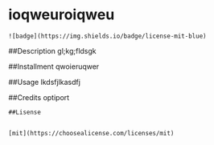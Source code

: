 
  # ioqweuroiqweu
  
    ![badge](https://img.shields.io/badge/license-mit-blue)

    

  ##Description
  gl;kg;fldsgk

  ##Installment
  qwoieruqwer

  ##Usage
  lkdsfjlkasdfj

  ##Credits
  optiport
          
  
    ##Lisense
     

    [mit](https://choosealicense.com/licenses/mit)
    
    

